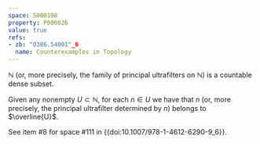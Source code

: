 ```yaml
---
space: S000108
property: P000026
value: true
refs:
- zb: "0386.54001"_6
  name: Counterexamples in Topology
---
```


$\mathbb{N}$ (or, more precisely, the family of principal ultrafilters on $\mathbb{N}$) is a countable dense subset.

Given any nonempty $U \subset \mathbb{N}$, for each $n \in U$ we have that $n$ (or, more precisely, the principal ultrafilter determined by $n$) belongs to $\overline{U}$.

See item #8 for space #111 in {{doi:10.1007/978-1-4612-6290-9_6}}.
